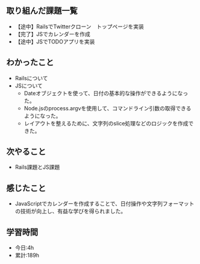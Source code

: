 ## 取り組んだ課題一覧
-  【途中】RailsでTwitterクローン　トップページを実装
-  【完了】JSでカレンダーを作成
-  【途中】JSでTODOアプリを実装

## わかったこと
- Railsについて
- JSについて
  - Dateオブジェクトを使って、日付の基本的な操作ができるようになった。
  - Node.jsのprocess.argvを使用して、コマンドライン引数の取得できるようになった。
  - レイアウトを整えるために、文字列のslice処理などのロジックを作成できた。

## 次やること
- Rails課題とJS課題

## 感じたこと
- JavaScriptでカレンダーを作成することで、日付操作や文字列フォーマットの技術が向上し、有益な学びを得られました。
## 学習時間
- 今日:4h
- 累計:189h
